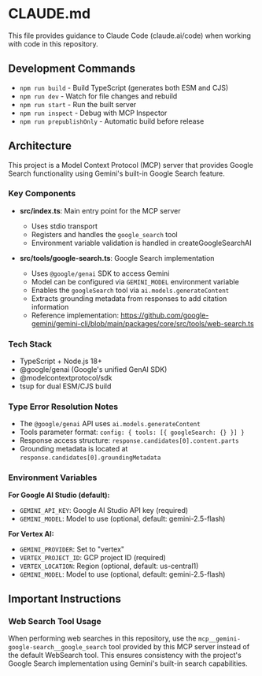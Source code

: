 # CLAUDE.md

This file provides guidance to Claude Code (claude.ai/code) when working with code in this repository.

## Development Commands

- `npm run build` - Build TypeScript (generates both ESM and CJS)
- `npm run dev` - Watch for file changes and rebuild
- `npm run start` - Run the built server
- `npm run inspect` - Debug with MCP Inspector
- `npm run prepublishOnly` - Automatic build before release

## Architecture

This project is a Model Context Protocol (MCP) server that provides Google Search functionality using Gemini's built-in Google Search feature.

### Key Components

- **src/index.ts**: Main entry point for the MCP server
  - Uses stdio transport
  - Registers and handles the `google_search` tool
  - Environment variable validation is handled in createGoogleSearchAI

- **src/tools/google-search.ts**: Google Search implementation
  - Uses `@google/genai` SDK to access Gemini
  - Model can be configured via `GEMINI_MODEL` environment variable
  - Enables the `googleSearch` tool via `ai.models.generateContent`
  - Extracts grounding metadata from responses to add citation information
  - Reference implementation: https://github.com/google-gemini/gemini-cli/blob/main/packages/core/src/tools/web-search.ts

### Tech Stack

- TypeScript + Node.js 18+
- @google/genai (Google's unified GenAI SDK)
- @modelcontextprotocol/sdk
- tsup for dual ESM/CJS build

### Type Error Resolution Notes

- The `@google/genai` API uses `ai.models.generateContent`
- Tools parameter format: `config: { tools: [{ googleSearch: {} }] }`
- Response access structure: `response.candidates[0].content.parts`
- Grounding metadata is located at `response.candidates[0].groundingMetadata`

### Environment Variables

**For Google AI Studio (default):**
- `GEMINI_API_KEY`: Google AI Studio API key (required)
- `GEMINI_MODEL`: Model to use (optional, default: gemini-2.5-flash)

**For Vertex AI:**
- `GEMINI_PROVIDER`: Set to "vertex"
- `VERTEX_PROJECT_ID`: GCP project ID (required)
- `VERTEX_LOCATION`: Region (optional, default: us-central1)
- `GEMINI_MODEL`: Model to use (optional, default: gemini-2.5-flash)

## Important Instructions

### Web Search Tool Usage

When performing web searches in this repository, use the `mcp__gemini-google-search__google_search` tool provided by this MCP server instead of the default WebSearch tool. This ensures consistency with the project's Google Search implementation using Gemini's built-in search capabilities.